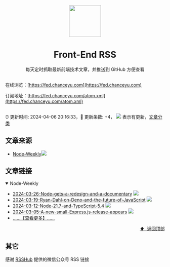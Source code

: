 <div align="center"><img width="100" src="/assets/rss.gif" /><h1>Front-End RSS</h1>
每天定时抓取最新前端技术文章，并推送到 GitHub 方便查看
</div>

## 

在线浏览：[https://fed.chanceyu.com](https://fed.chanceyu.com)

订阅地址：[https://fed.chanceyu.com/atom.xml](https://fed.chanceyu.com/atom.xml) 

##

:alarm_clock: 更新时间: 2024-04-06 20:16:33，:rocket: 更新条数: +4， ![](/assets/dot.png) 表示有更新，[文章分类](/TAGS.md)

## 文章来源

- [Node-Weekly](#node-weekly)![](/assets/dot.png)   

## 文章链接

<details open>
<summary id="node-weekly">
 Node-Weekly
</summary>


- [2024-03-26-Node-gets-a-redesign-and-a-documentary](https://nodeweekly.com/issues/526) ![](/assets/new.png)  
- [2024-03-19-Ryan-Dahl-on-Deno-and-the-future-of-JavaScript](https://nodeweekly.com/issues/525) ![](/assets/new.png)  
- [2024-03-12-Node-21.7-and-TypeScript-5.4](https://nodeweekly.com/issues/524) ![](/assets/new.png)  
- [2024-03-05-A-new-small-Express.js-release-appears](https://nodeweekly.com/issues/523) ![](/assets/new.png)  
- [......【查看更多】......](/details/Node-Weekly.md)

<div align="right"><a href="#文章来源">⬆ &nbsp;返回顶部</a></div>
</details>


## 其它
感谢 [RSSHub](https://github.com/DIYgod/RSSHub) 提供的微信公众号 RSS 链接
